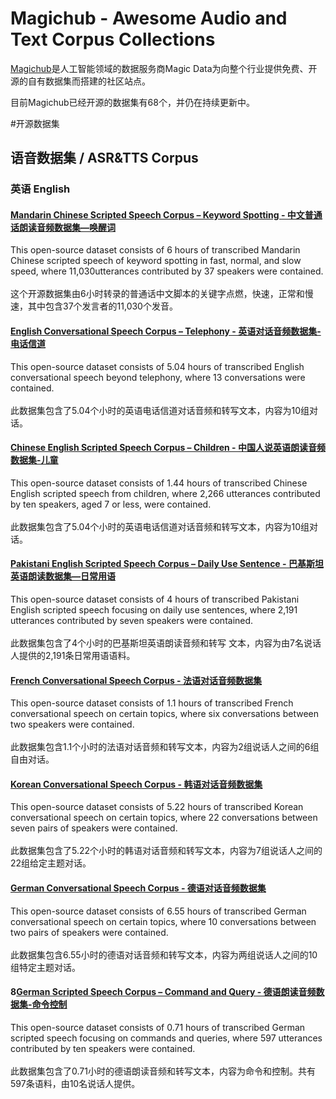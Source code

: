 # Magichub - Awesome Audio and Text Corpus Collections
 
[Magichub](https://www.magichub.com "")是人工智能领域的数据服务商Magic Data为向整个行业提供免费、开源的自有数据集而搭建的社区站点。

目前Magichub已经开源的数据集有68个，并仍在持续更新中。

#开源数据集

## 语音数据集 / ASR&TTS Corpus

### 英语 English

#### [Mandarin Chinese Scripted Speech Corpus – Keyword Spotting - 中文普通话朗读音频数据集—唤醒词 ](https://magichub.com/datasets/mandarin-chinese-scripted-speech-corpus-keyword-spotting-2/ "")
This open-source dataset consists of 6 hours of transcribed Mandarin Chinese scripted speech of keyword spotting in fast, normal, and slow speed, where 11,030utterances contributed by 37 speakers were contained.<br><br>
这个开源数据集由6小时转录的普通话中文脚本的关键字点燃，快速，正常和慢速，其中包含37个发言者的11,030个发音。

#### [English Conversational Speech Corpus – Telephony - 英语对话音频数据集-电话信道](https://magichub.com/datasets/english-conversational-speech-corpus-telephony/ "")
This open-source dataset consists of 5.04 hours of transcribed English conversational speech beyond telephony, where 13 conversations were contained.<br><br>
此数据集包含了5.04个小时的英语电话信道对话音频和转写文本，内容为10组对话。

#### [Chinese English Scripted Speech Corpus – Children - 中国人说英语朗读音频数据集-儿童](https://magichub.com/datasets/chinese-english-scripted-speech-corpus-children/ "")
This open-source dataset consists of 1.44 hours of transcribed Chinese English scripted speech from children, where 2,266 utterances contributed by ten speakers, aged 7 or less, were contained.<br><br>
此数据集包含了5.04个小时的英语电话信道对话音频和转写文本，内容为10组对话。

#### [Pakistani English Scripted Speech Corpus – Daily Use Sentence - 巴基斯坦英语朗读数据集—日常用语](https://magichub.com/datasets/pakistani-english-scripted-speech-corpus-daily-use-sentence/ "")
This open-source dataset consists of 4 hours of transcribed Pakistani English scripted speech focusing on daily use sentences, where 2,191 utterances contributed by seven speakers were contained.<br><br>
此数据集包含了4个小时的巴基斯坦英语朗读音频和转写 文本，内容为由7名说话人提供的2,191条日常用语语料。

#### [French Conversational Speech Corpus - 法语对话音频数据集](https://magichub.com/datasets/french-conversational-speech-corpus-2/ "")
This open-source dataset consists of 1.1 hours of transcribed French conversational speech on certain topics, where six conversations between two speakers were contained.<br><br>
此数据集包含1.1个小时的法语对话音频和转写文本，内容为2组说话人之间的6组自由对话。

#### [Korean Conversational Speech Corpus - 韩语对话音频数据集](https://magichub.com/datasets/korean-conversational-speech-corpus/ "")
This open-source dataset consists of 5.22 hours of transcribed Korean conversational speech on certain topics, where 22 conversations between seven pairs of speakers were contained.<br><br>
此数据集包含了5.22个小时的韩语对话音频和转写文本，内容为7组说话人之间的22组给定主题对话。

#### [German Conversational Speech Corpus - 德语对话音频数据集](https://magichub.com/datasets/german-conversational-speech-corpus-2/ "")
This open-source dataset consists of 6.55 hours of transcribed German conversational speech on certain topics, where 10 conversations between two pairs of speakers were contained.<br><br>
此数据集包含6.55小时的德语对话音频和转写文本，内容为两组说话人之间的10组特定主题对话。

#### 8[German Scripted Speech Corpus – Command and Query - 德语朗读音频数据集-命令控制](https://magichub.com/datasets/german-scripted-speech-corpus-command-and-query/ "")
This open-source dataset consists of 0.71 hours of transcribed German scripted speech focusing on commands and queries, where 597 utterances contributed by ten speakers were contained.<br><br>
此数据集包含了0.71小时的德语朗读音频和转写文本，内容为命令和控制。共有597条语料，由10名说话人提供。